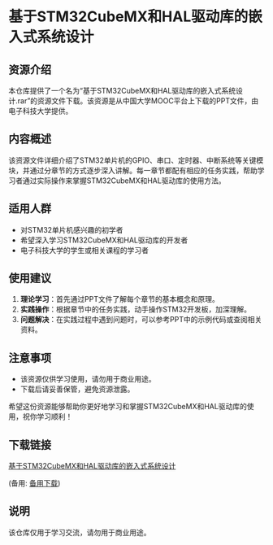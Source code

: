 # 基于STM32CubeMX和HAL驱动库的嵌入式系统设计

## 资源介绍

本仓库提供了一个名为“基于STM32CubeMX和HAL驱动库的嵌入式系统设计.rar”的资源文件下载。该资源是从中国大学MOOC平台上下载的PPT文件，由电子科技大学提供。

## 内容概述

该资源文件详细介绍了STM32单片机的GPIO、串口、定时器、中断系统等关键模块，并通过分章节的方式逐步深入讲解。每一章节都配有相应的任务实践，帮助学习者通过实际操作来掌握STM32CubeMX和HAL驱动库的使用方法。

## 适用人群

- 对STM32单片机感兴趣的初学者
- 希望深入学习STM32CubeMX和HAL驱动库的开发者
- 电子科技大学的学生或相关课程的学习者

## 使用建议

1. **理论学习**：首先通过PPT文件了解每个章节的基本概念和原理。
2. **实践操作**：根据章节中的任务实践，动手操作STM32开发板，加深理解。
3. **问题解决**：在实践过程中遇到问题时，可以参考PPT中的示例代码或查阅相关资料。

## 注意事项

- 该资源仅供学习使用，请勿用于商业用途。
- 下载后请妥善保管，避免资源泄露。

希望这份资源能够帮助你更好地学习和掌握STM32CubeMX和HAL驱动库的使用，祝你学习顺利！

## 下载链接
[基于STM32CubeMX和HAL驱动库的嵌入式系统设计](https://pan.quark.cn/s/ebb23f8a691f) 

(备用: [备用下载](https://pan.baidu.com/s/1YcNM2KNvt4RBaXJFLQe8og?pwd=1234))

## 说明

该仓库仅用于学习交流，请勿用于商业用途。
